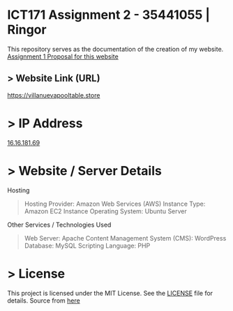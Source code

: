 # ICT171 Assignment 2 - 35441055 | Ringor
This repository serves as the documentation of the creation of my website. 
[Assignment 1 Proposal for this website](https://github.com/jerrngs16/ICT171-A2-Documentation/blob/main/A1%20Proposal)

## > Website Link (URL)
https://villanuevapooltable.store

# > IP Address
[16.16.181.69](http://16.16.181.69/)

# > Website / Server Details
Hosting
> Hosting Provider: Amazon Web Services (AWS)
> Instance Type: Amazon EC2 Instance
> Operating System: Ubuntu Server

Other Services / Technologies Used
> Web Server: Apache
> Content Management System (CMS): WordPress
> Database: MySQL
> Scripting Language: PHP

# > License
This project is licensed under the MIT License. See the [LICENSE](https://github.com/jerrngs16/ICT171-A2-Documentation/blob/main/LICENSE) file for details.
Source from [here](https://opensource.org/license/mit)

